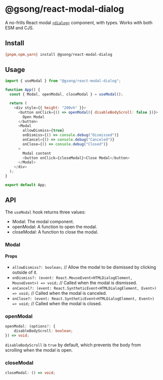 # @gsong/react-modal-dialog

A no-frills React modal [`<dialog>`][dialog] component, with types. Works with
both ESM and CJS.

## Install

```sh
{pnpm,npm,yarn} install @gsong/react-modal-dialog
```

## Usage

```js
import { useModal } from "@gsong/react-modal-dialog";

function App() {
  const { Modal, openModal, closeModal } = useModal();

  return (
    <div style={{ height: "200vh" }}>
      <button onClick={() => openModal({ disableBodyScroll: false })}>
        Open Modal
      </button>
      <Modal
        allowDismiss={true}
        onDismiss={() => console.debug("Dismissed")}
        onCancel={() => console.debug("Canceled")}
        onClose={() => console.debug("Closed")}
      >
        Modal content
        <button onClick={closeModal}>Close Modal</button>
      </Modal>
    </div>
  );
}

export default App;
```

## API

The `useModal` hook returns three values:

- Modal: The modal component.
- openModal: A function to open the modal.
- closeModal: A function to close the modal.

### Modal

#### Props

- `allowDismiss?: boolean;` // Allow the modal to be dismissed by clicking
  outside of it.
- `onDismiss?: (event: React.MouseEvent<HTMLDialogElement, MouseEvent>) =>
void;` // Called when the modal is dismissed.
- `onCancel?: (event: React.SyntheticEvent<HTMLDialogElement, Event>) =>
void;` // Called when the modal is canceled.
- `onClose?: (event: React.SyntheticEvent<HTMLDialogElement, Event>) =>
void;` // Called when the modal is closed.

### openModal

```ts
openModal: (options?: {
    disableBodyScroll: boolean;
}) => void;
```

`disableBodyScroll` is `true` by default, which prevents the body from
scrolling when the modal is open.

### closeModal

```ts
closeModal: () => void;
```

[dialog]: https://developer.mozilla.org/en-US/docs/Web/HTML/Element/dialog
